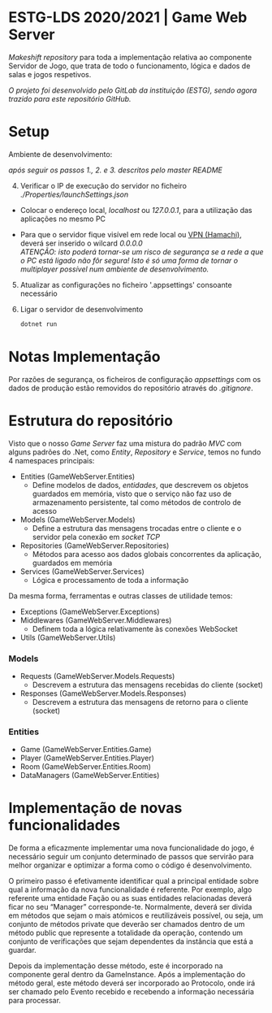 # ESTG-LDS 2020/2021 | Game Web Server

*Makeshift repository* para toda a implementação relativa ao componente Servidor de Jogo, que trata de todo o funcionamento, lógica e dados de salas e jogos respetivos.

*O projeto foi desenvolvido pelo GitLab da instituição (ESTG), sendo agora trazido para este repositório GitHub.*

# Setup
Ambiente de desenvolvimento:

*após seguir os passos 1., 2. e 3. descritos pelo master README*

4. Verificar o IP de execução do servidor no ficheiro *./Properties/launchSettings.json*
  
  - Colocar o endereço local, *localhost* ou *127.0.0.1*, para a utilização das aplicações no mesmo PC
  
  - Para que o servidor fique visível em rede local ou [VPN (Hamachi)](https://vpn.net/), deverá ser inserido o wilcard *0.0.0.0* <br/>
    *ATENÇÃO: isto poderá tornar-se um risco de segurança se a rede a que o PC está ligado não fôr segura! Isto é só uma forma de tornar o multiplayer possível num ambiente de desenvolvimento.*

5. Atualizar as configurações no ficheiro '.appsettings' consoante necessário

6. Ligar o servidor de desenvolvimento
    ```sh
    dotnet run
    ```

# Notas Implementação

Por razões de segurança, os ficheiros de configuração *appsettings* com os dados de produção estão removidos do repositório através do *.gitignore*.

# Estrutura do repositório
Visto que o nosso *Game Server* faz uma mistura do padrão *MVC* com alguns padrões do .Net, como *Entity*, *Repository* e *Service*, temos no fundo 4 namespaces principais:
- Entities (GameWebServer.Entities)
  - Define modelos de dados, *entidades*, que descrevem os objetos guardados em memória, visto que o serviço não faz uso de armazenamento persistente, tal como métodos de controlo de acesso
- Models (GameWebServer.Models)
  - Define a estrutura das mensagens trocadas entre o cliente e o servidor pela conexão em *socket TCP*
- Repositories (GameWebServer.Repositories)
  - Métodos para acesso aos dados globais concorrentes da aplicação, guardados em memória
- Services (GameWebServer.Services)
  - Lógica e processamento de toda a informação

Da mesma forma, ferramentas e outras classes de utilidade temos:
- Exceptions (GameWebServer.Exceptions)
- Middlewares (GameWebServer.Middlewares)
  - Definem toda a lógica relativamente às conexões WebSocket
- Utils (GameWebServer.Utils)

### Models
- Requests (GameWebServer.Models.Requests)
  - Descrevem a estrutura das mensagens recebidas do cliente (socket)
- Responses (GameWebServer.Models.Responses)
  - Descrevem a estrutura das mensagens de retorno para o cliente (socket)

### Entities
- Game (GameWebServer.Entities.Game)
- Player (GameWebServer.Entities.Player)
- Room (GameWebServer.Entities.Room)
- DataManagers (GameWebServer.Entities)

# Implementação de novas funcionalidades
De forma a eficazmente implementar uma nova funcionalidade do jogo, é necessário seguir um conjunto determinado de passos que servirão para melhor organizar e optimizar a forma como o código é desenvolvimento.

O primeiro passo é efetivamente identificar qual a principal entidade sobre qual a informação da nova funcionalidade é referente. Por exemplo, algo referente uma entidade Fação ou as suas entidades relacionadas deverá ficar no seu “Manager” corresponde-te. Normalmente, deverá ser divida em métodos que sejam o mais atómicos e reutilizáveis possível, ou seja, um conjunto de métodos private que deverão ser chamados dentro de um método public que represente a totalidade da operação, contendo um conjunto de verificações que sejam dependentes da instância que está a guardar.
 
Depois da implementação desse método, este é incorporado na componente geral dentro da GameInstance. Após a implementação do método geral, este método deverá ser incorporado ao Protocolo, onde irá ser chamado pelo Evento recebido e recebendo a informação necessária para processar. 